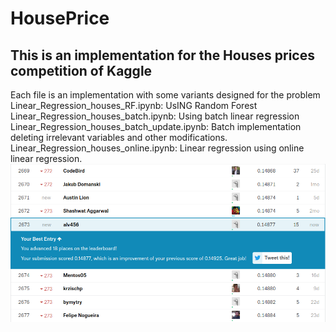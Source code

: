 # HousePrice
## This is an implementation for the Houses prices competition of Kaggle
Each file is an implementation with some variants designed for the problem
Linear_Regression_houses_RF.ipynb: UsING Random Forest
Linear_Regression_houses_batch.ipynb: Using batch linear regression
Linear_Regression_houses_batch_update.ipynb: Batch implementation deleting irrelevant variables and other modifications.
Linear_Regression_houses_online.ipynb: Linear regression using online linear regression.
![alt text](https://raw.githubusercontent.com/alvarorm254/HousePrice/master/RF_LR.png)
